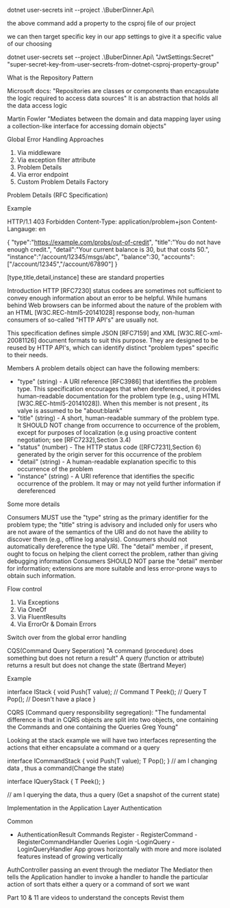  dotnet user-secrets init --project .\BuberDinner.Api\

 the above command add a property to the csproj file of our project

 we can then target specific key in our app settings to give it a specific value of our choosing

  dotnet user-secrets set --project .\BuberDinner.Api\ "JwtSettings:Secret" "super-secret-key-from-user-secrets-from-dotnet-csproj-property-group"



  What is the Repository Pattern

  Microsoft docs:
  "Repositories are classes or components than encapsulate the logic required to access data sources"
  It is an abstraction that holds all the data access logic

  Martin Fowler
  "Mediates between the domain and data mapping layer using a collection-like interface for accessing domain objects"

Global Error Handling Approaches

1. Via middleware
2. Via exception filter attribute
3. Problem Details
4. Via error endpoint
5. Custom Problem Details Factory


Problem Details (RFC Specification)

Example

HTTP/1.1 403 Forbidden
Content-Type: application/problem+json
Content-Langauge: en

{
    "type":"https://example.com/probs/out-of-credit",
    "title":"You do not have enough credit.",
    "detail":"Your current balance is 30, but that costs 50.",
    "instance":"/account/12345/msgs/abc",
    "balance":30,
    "accounts":["/account/12345","/account/67890"]
}

[type,title,detail,instance] these are standard properties

Introduction
HTTP [RFC7230] status codees are sometimes not sufficient to convey enough information about an error to be helpful.
While humans behind Web browsers can be informed about the nature of the problem with an HTML [W3C.REC-html5-20141028] response body, non-human consumers of so-called "HTTP API's" are usually not.

This specification defines simple JSON [RFC7159] and XML [W3C.REC-xml-20081126] document formats to suit this purpose. They are designed to be reused by HTTP API's, which can identify distinct "problem types" specific to their needs.

Members
A problem details object can have the following members:
- "type" (string) - A URI reference [RFC3986] that identifies the problem type. This specification encourages that when dereferenced, it provides human-readable documentation for the problem type (e.g., using HTML [W3C.REC-html5-20141028]). When this member is not present , its valye is assumed to be "about:blank"
- "title" (string) - A short, human-readable summary of the problem type. It SHOULD NOT change from occurrence to occurrence of the problem, except for purposes of localization (e.g using proactive content negotiation; see [RFC7232],Section 3.4)
- "status" (number) - The HTTP status code ([RFC7231],Section 6) generated by the origin server for this occurrence of the problem
- "detail" (string) - A human-readable explanation specific to this occurrence of the problem
- "instance" (string) - A URI reference that identifies the specific occurrence of the problem. It may or may not yeild further information if dereferenced

Some more details

Consumers MUST use the "type" string as the primary identifier for the problem type; the "title" string is advisory and included only for users who are not aware of the semantics of the URI and do not have the ability to discover them (e.g., offline log analysis).
Consumers should not automatically dereference the type URI.
The "detail" member , if present, ought to focus on helping the client correct the problem, rather than giving debugging information
Consumers SHOULD NOT parse the "detail" member for information;
extensions are more suitable and less error-prone ways to obtain such information.

Flow control

1. Via Exceptions
2. Via OneOf
3. Via FluentResults
4. Via ErrorOr & Domain Errors

Switch over from the global error handling


CQS(Command Query Seperation)
"A command (procedure) does something but does not return a result"
A query (function or attribute) returns a result but does not change the state (Bertrand Meyer)

Example

interface IStack<T>
{
  void Push(T value); // Command
  T Peek();          // Query
T Pop();            // Doesn't have a place
}


CQRS
(Command query responsibility segregation):
"The fundamental difference is that in CQRS objects are split into two objects, one containing the Commands and one containing the Queries Greg Young"

Looking at the stack example we will have two interfaces representing the actions that either encapsulate a command or a query


interface ICommandStack<T>
{
  void Push(T value);
  T Pop();
}
// am l changing data , thus a command(Change the state)

interface IQueryStack<T>
{
  T Peek();
}

// am l querying the data, thus a query (Get a snapshot of the current state)

Implementation in the Application Layer
Authentication

 Common
   - AuthenticationResult
 Commands
   Register
    - RegisterCommand
    - RegisterCommandHandler
 Queries
  Login
    -LoginQuery
    -LoginQueryHandler
App grows horizontally with more and more isolated features instead of growing vertically


AuthController passing an event through the mediator 
The Mediator then tells the Application handler to invoke a handler to handle the particular action of sort thats either a query or a command of sort we want

Part 10 & 11 are videos to understand the concepts
Revist them





